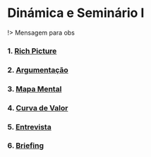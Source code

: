 # Dinámica e Seminário I

!> Mensagem para obs

### 1. [Rich Picture](docs/DS/dinamica-e-seminario-1/RichPicture.md)

### 2. [Argumentação](docs/DS/dinamica-e-seminario-1/Argumentacao.md)

### 3. [Mapa Mental](docs/DS/dinamica-e-seminario-1/MapaMental.md)

### 4. [Curva de Valor](docs/DS/dinamica-e-seminario-1/CurvadeValor.md)

### 5. [Entrevista](docs/DS/dinamica-e-seminario-1/Entrevista.md)

### 6. [Briefing](docs/DS/dinamica-e-seminario-1/Briefing.md)
